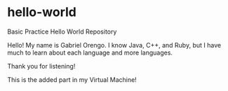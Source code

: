 # hello-world
Basic Practice Hello World Repository

Hello!
My name is Gabriel Orengo. I know Java, C++, and Ruby, but I have much to learn about each language and more languages.

Thank you for listening!

This is the added part in my Virtual Machine!